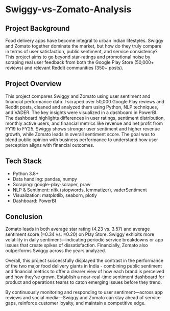 # Swiggy-vs-Zomato-Analysis

## Project Background

Food delivery apps have become integral to urban Indian lifestyles. Swiggy and Zomato together dominate the market, but how do they truly compare in terms of user satisfaction, public sentiment, and service consistency? 
This project aims to go beyond star‐ratings and promotional noise by scraping real user feedback from both the Google Play Store (50,000+ reviews) and relevant Reddit communities (350+ posts).

## Project Overview

This project compares Swiggy and Zomato using user sentiment and financial performance data. I scraped over 50,000 Google Play reviews and Reddit posts, cleaned and analyzed them using Python, NLP techniques, and VADER. 
The key insights were visualized in a dashboard in PowerBI. The dashboard highlights differences in user ratings, sentiment distribution, monthly active users, and financial metrics like revenue and net profit from FY19 to FY25. Swiggy shows stronger user sentiment and higher revenue growth, while Zomato leads in overall sentiment score. The goal was to blend public opinion with business performance to understand how user perception aligns with financial outcomes.

## Tech Stack
- Python 3.8+
- Data handling: pandas, numpy
- Scraping: google-play-scraper, praw
- NLP & Sentiment: nltk (stopwords, lemmatizer), vaderSentiment
- Visualization: matplotlib, seaborn, plotly
- Dashboard: PowerBI

## Conclusion

Zomato leads in both average star rating (4.23 vs. 3.57) and average sentiment score (≈0.34 vs. ≈0.20) on Play Store.
Swiggy exhibits more volatility in daily sentiment—indicating periodic service breakdowns or app issues that create spikes of dissatisfaction. Financially, Zomato also outperforms Swiggy across the years analyzed.

Overall, this project successfully displayed the contrast in the performance of the two major food delivery giants in India - combining public sentiment and financial metrics to offer a clearer view of how each brand is perceived and how they’ve grown.
Establish a near-real-time sentiment dashboard for product and operations teams to catch emerging issues before they trend.

By continuously monitoring and responding to user sentiment—across app reviews and social media—Swiggy and Zomato can stay ahead of service gaps, reinforce customer loyalty, and maintain a competitive edge.
